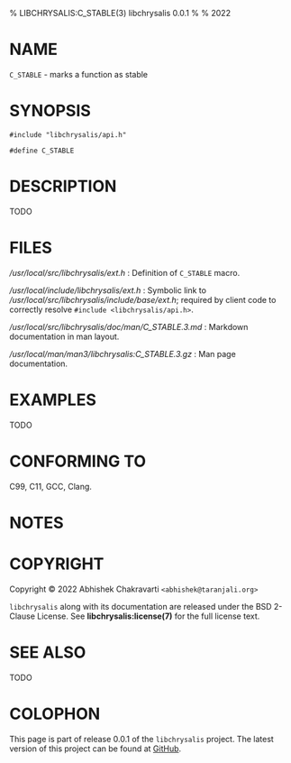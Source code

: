 % LIBCHRYSALIS:C_STABLE(3) libchrysalis 0.0.1
%
% 2022


# NAME

`C_STABLE` - marks a function as stable


# SYNOPSIS

```
#include "libchrysalis/api.h"

#define C_STABLE
```


# DESCRIPTION

TODO


# FILES

*/usr/local/src/libchrysalis/ext.h*
: Definition of `C_STABLE` macro.

*/usr/local/include/libchrysalis/ext.h*
: Symbolic link to */usr/local/src/libchrysalis/include/base/ext.h*; required by
client code to correctly resolve `#include <libchrysalis/api.h>`.

*/usr/local/src/libchrysalis/doc/man/C_STABLE.3.md*
: Markdown documentation in man layout.

*/usr/local/man/man3/libchrysalis:C_STABLE.3.gz*
: Man page documentation.


# EXAMPLES

TODO


# CONFORMING TO

C99, C11, GCC, Clang.


# NOTES


# COPYRIGHT

Copyright &copy; 2022 Abhishek Chakravarti `<abhishek@taranjali.org>`

`libchrysalis` along with its documentation are released under the BSD 2-Clause
License. See **libchrysalis:license(7)** for the full license text.


# SEE ALSO

TODO


# COLOPHON

This page is part of release 0.0.1 of the `libchrysalis` project. The latest
version of this project can be found at
[GitHub](https://github.com/achakravarti/libchrysalis).

